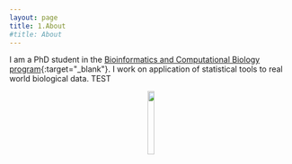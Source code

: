```yaml
---
layout: page
title: 1.About
#title: About
---
```



I am a PhD student in the [Bioinformatics and Computational Biology program](https://www.uidaho.edu/sci/bcb){:target="_blank"}. 
I work on application of statistical tools to real world biological data.
TEST



<figure><center>
  <img width="17%" height="17%" src="https://martynalukaszewicz.github.io/image.png"/>
</center></figure>



